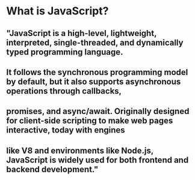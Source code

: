# What is JavaScript?
## "JavaScript is a high-level, lightweight, interpreted, single-threaded, and dynamically typed programming language. 
## It follows the synchronous programming model by default, but it also supports asynchronous operations through callbacks, 
## promises, and async/await. Originally designed for client-side scripting to make web pages interactive, today with engines 
## like V8 and environments like Node.js, JavaScript is widely used for both frontend and backend development."
